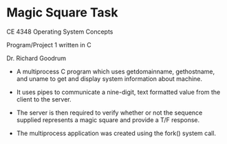 # Magic Square Task
CE 4348 Operating System Concepts

Program/Project 1 written in C

Dr. Richard Goodrum

- A multiprocess C program which uses getdomainname, gethostname, and uname to get and display system information about machine. 

- It uses pipes to communicate a nine-digit, text formatted value from the client to the server. 

- The server is then required to verify whether or not the sequence supplied represents a magic square and provide a T/F response.

- The multiprocess application was created using the fork() system call.
